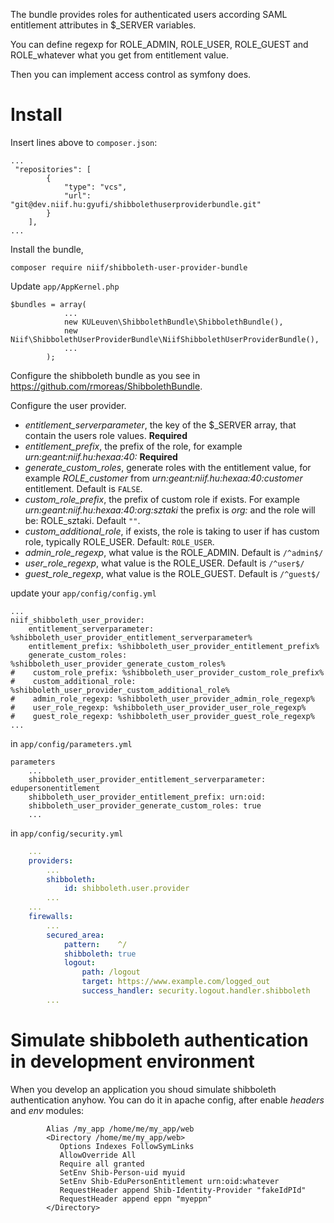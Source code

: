 The bundle provides roles for authenticated users according SAML entitlement attributes in $_SERVER variables.

You can define regexp for ROLE_ADMIN, ROLE_USER, ROLE_GUEST and ROLE_whatever what you get from entitlement value.

Then you can implement access control as symfony does. 

# Install

Insert lines above to ```composer.json```:

```
...
 "repositories": [
        {
            "type": "vcs",
            "url":  "git@dev.niif.hu:gyufi/shibbolethuserproviderbundle.git"
        }
    ],
...
```

Install the bundle,

```
composer require niif/shibboleth-user-provider-bundle
```

Update ```app/AppKernel.php```

```
$bundles = array(
            ...
            new KULeuven\ShibbolethBundle\ShibbolethBundle(),
            new Niif\ShibbolethUserProviderBundle\NiifShibbolethUserProviderBundle(),
            ...
        );

```

Configure the shibboleth bundle as you see in https://github.com/rmoreas/ShibbolethBundle.

Configure the user provider.

* *entitlement_serverparameter*, the key of the $_SERVER array, that contain the users role values. **Required**
* *entitlement_prefix*, the prefix of the role, for example *urn:geant:niif.hu:hexaa:40:* **Required**
* *generate_custom_roles*, generate roles with the entitlement value, for example *ROLE_customer* from *urn:geant:niif.hu:hexaa:40:customer* entitlement. Default is ```FALSE```.
* *custom_role_prefix*, the prefix of custom role if exists. For example *urn:geant:niif.hu:hexaa:40:org:sztaki* the prefix is *org:* and the role will be: ROLE_sztaki. Default ```""```.
* *custom_additional_role*, if exists, the role is taking to user if has custom role, typically ROLE_USER. Default: ```ROLE_USER```.
* *admin_role_regexp*, what value is the ROLE_ADMIN. Default is ```/^admin$/```
* *user_role_regexp*, what value is the ROLE_USER. Default is ```/^user$/```
* *guest_role_regexp*, what value is the ROLE_GUEST. Default is ```/^guest$/```

update your ```app/config/config.yml```

```
...
niif_shibboleth_user_provider:
    entitlement_serverparameter: %shibboleth_user_provider_entitlement_serverparameter%
    entitlement_prefix: %shibboleth_user_provider_entitlement_prefix%
    generate_custom_roles: %shibboleth_user_provider_generate_custom_roles%
#    custom_role_prefix: %shibboleth_user_provider_custom_role_prefix%
#    custom_additional_role: %shibboleth_user_provider_custom_additional_role%
#    admin_role_regexp: %shibboleth_user_provider_admin_role_regexp%
#    user_role_regexp: %shibboleth_user_provider_user_role_regexp%
#    guest_role_regexp: %shibboleth_user_provider_guest_role_regexp%
...
```

in ```app/config/parameters.yml```

```
parameters
    ...
    shibboleth_user_provider_entitlement_serverparameter: edupersonentitlement
    shibboleth_user_provider_entitlement_prefix: urn:oid:
    shibboleth_user_provider_generate_custom_roles: true
    ...
```

in ```app/config/security.yml```

```yaml
    ...
    providers:
        ...
        shibboleth:
            id: shibboleth.user.provider
        ...
    ...
    firewalls:
        ...            
        secured_area:
            pattern:    ^/
            shibboleth: true
            logout:
                path: /logout
                target: https://www.example.com/logged_out
                success_handler: security.logout.handler.shibboleth
        ...
```

# Simulate shibboleth authentication in development environment

When you develop an application you shoud simulate shibboleth authentication anyhow.
You can do it in apache config, after enable *headers* and *env* modules:

```
        Alias /my_app /home/me/my_app/web
        <Directory /home/me/my_app/web>
           Options Indexes FollowSymLinks
           AllowOverride All
           Require all granted           
           SetEnv Shib-Person-uid myuid
           SetEnv Shib-EduPersonEntitlement urn:oid:whatever
           RequestHeader append Shib-Identity-Provider "fakeIdPId"
           RequestHeader append eppn "myeppn"
        </Directory>
```